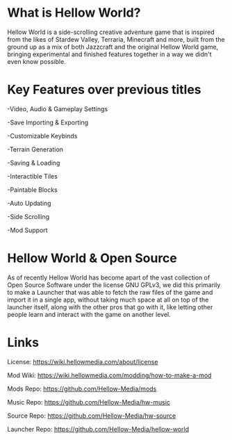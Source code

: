 # What is Hellow World?

Hellow World is a side-scrolling creative adventure game that is inspired from the likes 
of Stardew Valley, Terraria, Minecraft and more, built from the ground up as a mix of both 
Jazzcraft and the original Hellow World game, bringing experimental and finished features 
together in a way we didn't even know possible.

# Key Features over previous titles

-Video, Audio & Gameplay Settings

-Save Importing & Exporting

-Customizable Keybinds

-Terrain Generation

-Saving & Loading

-Interactible Tiles

-Paintable Blocks

-Auto Updating

-Side Scrolling

-Mod Support

# Hellow World & Open Source
 
As of recently Hellow World has become apart of the vast collection of Open Source Software under the license GNU GPLv3, we did this primarily to make a Launcher that was able to fetch the raw files of the game and import it in a single app, without taking much space at all on top of the launcher itself, along with the other pros that go with it, like letting other people learn and interact with the game on another level.

# Links

License: https://wiki.hellowmedia.com/about/license

Mod Wiki: https://wiki.hellowmedia.com/modding/how-to-make-a-mod

Mods Repo: https://github.com/Hellow-Media/mods

Music Repo: https://github.com/Hellow-Media/hw-music

Source Repo: https://github.com/Hellow-Media/hw-source

Launcher Repo: https://github.com/Hellow-Media/hellow-world
